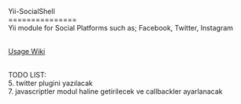 Yii-SocialShell<br>
===============<br>
Yii module for Social Platforms such as; Facebook, Twitter, Instagram<br><br>

[Usage Wiki](https://github.com/kaerer/Yii-SocialShell/wiki/installing-Yii-SocialShell-Module)<br><br>

TODO LIST:<br>
5.  twitter plugini yazılacak<br>
7.  javascriptler modul haline getirilecek ve callbackler ayarlanacak<br>